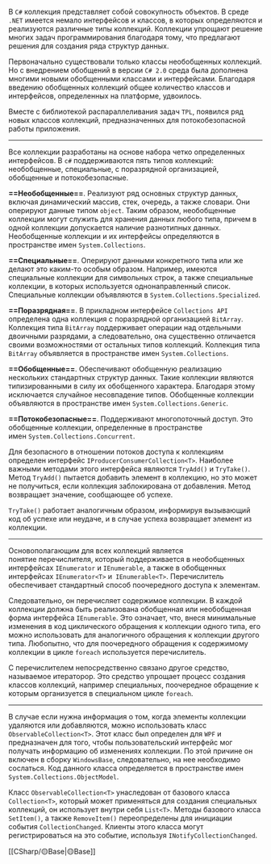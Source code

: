В `C#` коллекция представляет собой совокупность объектов. В среде `.NET` имеется немало интерфейсов и классов, в которых определяются и реализуются различные типы коллекций. Коллекции упрощают решение многих задач программирования благодаря тому, что предлагают решения для создания ряда структур данных. 

Первоначально существовали только классы необобщенных коллекций. Но с внедрением обобщений в версии `C# 2.0` среда была дополнена многими новыми обобщенными классами и интерфейсами. Благодаря введению обобщенных коллекций общее количество классов и интерфейсов, определенных на платформе, удвоилось.

Вместе с библиотекой распараллеливания задач `TPL`, появился ряд новых классов коллекций, предназначенных для потокобезопасной работы приложения.

---

Все коллекции разработаны на основе набора четко определенных интерфейсов. 
В `c#` поддерживаются пять типов коллекций: необобщенные, специальные,
с поразрядной организацией, обобщенные и потокобезопасные.

**==Необобщенные==**. Реализуют ряд основных структур данных, включая динамический массив, стек, очередь, а также словари. Они оперируют данные типом `object`. Таким образом, необобщенные коллекции могут служить для хранения данных любого типа, причем в одной коллекции допускается наличие разнотипных данных. Необобщенные коллекции и их интерфейсы определяются в пространстве имен `System.Collections`.

**==Специальные==**. Оперируют данными конкретного типа или же делают это каким-то особым образом. Например, имеются специальные коллекции для символьных строк, а также специальные коллекции, в которых используется однонаправленный список. Специальные коллекции объявляются в `System.Collections.Specialized`.

**==Поразрядная==**. В прикладном интерфейсе `Collections API` определена одна 
коллекция с поразрядной организацией `BitArray`. Коллекция типа `BitArray` поддерживает операции над отдельными двоичными разрядами, а следовательно,
она существенно отличается своими возможностями от остальных типов коллекций. Коллекция типа `BitArray` объявляется в пространстве имен `System.Collections`.

**==Обобщенные==**. Обеспечивают обобщенную реализацию нескольких стандартных структур данных. Такие коллекции являются типизированными в силу их обобщенного характера. Благодаря этому исключается случайное несовпадение типов. Обобщенные коллекции объявляются в пространстве имен `System.Collections.Generic`.

**==Потокобезопасные==**. Поддерживают многопоточный доступ. Это обобщенные коллекции, определенные в пространстве имен `System.Collections.Concurrent`.

Для безопасного в отношении потоков доступа к коллекциям определен интерфейс `IProducerConsumerCollection<T>`. Наиболее важными методами этого интерфейса являются `TryAdd()` и `TryTake()`. Метод `TryAdd()` пытается добавить элемент в коллекцию, но это может не получиться, если коллекция заблокирована от 
добавления. Метод возвращает значение, сообщающее об успехе.

`TryTake()` работает аналогичным образом, информируя вызывающий код 
об успехе или неудаче, и в случае успеха возвращает элемент из коллекции. 

---

Основополагающим для всех коллекций является понятие перечислителя, который поддерживается в необобщенных интерфейсах `IEnumerator` и `IEnumerable`, а также в обобщенных интерфейсах `IEnumerator<T>` и` IEnumerable<T>`. Перечислитель обеспечивает стандартный способ поочередного доступа к элементам. 

Следовательно, он перечисляет содержимое коллекции. В каждой коллекции должна быть реализована обобщенная или необобщенная форма интерфейса `IEnumerable`. Это означает, что, внеся минимальные изменения в код циклического обращения к коллекции одного типа, его можно использовать для аналогичного обращения к коллекции другого типа. Любопытно, что для поочередного обращения к содержимому коллекции в цикле `foreach` используется перечислитель.

С перечислителем непосредственно связано другое средство, называемое итераторор. Это средство упрощает процесс создания классов коллекций, например специальных, поочередное обращение к которым организуется в специальном цикле `foreach`.

---

В случае если нужна информация о том, когда элементы коллекции удаляются или добавляются, можно использовать класс `ObservableCollection<T>`. Этот класс был определен для `WPF` и предназначен для того, чтобы пользовательский интерфейс мог получать информацию об изменениях коллекции. По этой причине он включен в сборку `WindowsBase`, следовательно, на нее необходимо сослаться. Код данного
класса определяется в пространстве имен `System.Collections.ObjectModel`.

Класс `ObservableCollection<T>` унаследован от базового класса `Collection<T>`, который может применяться для создания специальных коллекций, он использует внутри себя `List<T>`. Методы базового класса `SetItem()`, а также `RemoveItem()` переопределены для инициации события `CollectionChanged`. Клиенты этого класса могут регистрироваться на это событие, используя `INotifyCollectionChanged`.

[[СSharp/🟡Base|🟡Base]]